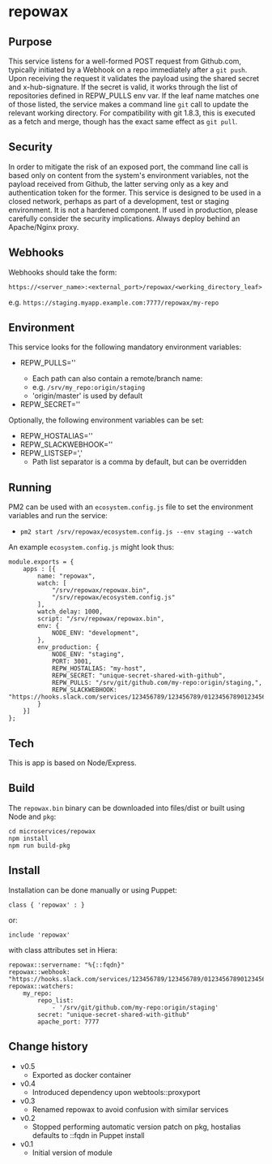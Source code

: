 repowax
=========

Purpose
-------
This service listens for a well-formed POST request from Github.com, typically initiated by a Webhook on a repo immediately after a `git push`.
Upon receiving the request it validates the payload using the shared secret and x-hub-signature.
If the secret is valid, it works through the list of repositories defined in REPW_PULLS env var.
If the leaf name matches one of those listed, the service makes a command line `git` call to update the relevant working directory.
For compatibility with git 1.8.3, this is executed as a fetch and merge, though has the exact same effect as `git pull`.

Security
--------
In order to mitigate the risk of an exposed port, the command line call is based only on content from the system's environment variables, not the payload received from Github, the latter serving only as a key and authentication token for the former.
This service is designed to be used in a closed network, perhaps as part of a development, test or staging environment.
It is not a hardened component.
If used in production, please carefully consider the security implications.
Always deploy behind an Apache/Nginx proxy.

Webhooks
--------
Webhooks should take the form:
```
https://<server_name>:<external_port>/repowax/<working_directory_leaf>
```
e.g. `https://staging.myapp.example.com:7777/repowax/my-repo`

Environment
-----------
This service looks for the following mandatory environment variables:
+ REPW_PULLS='<comma-separated list of file system paths to update>'
    + Each path can also contain a remote/branch name:
    + e.g. `/srv/my_repo:origin/staging`
    + 'origin/master' is used by default
+ REPW_SECRET='<unique secret shared with Github.com>'

Optionally, the following environment variables can be set:
+ REPW_HOSTALIAS='<machine name used in Slack messages>'
+ REPW_SLACKWEBHOOK='<Slack webhook to hit on update>'
+ REPW_LISTSEP=','
    + Path list separator is a comma by default, but can be overridden

Running
-------
PM2 can be used with an `ecosystem.config.js` file to set the environment variables and run the service:
+ `pm2 start /srv/repowax/ecosystem.config.js --env staging --watch`

An example `ecosystem.config.js` might look thus:
```
module.exports = {
    apps : [{
        name: "repowax",
        watch: [
            "/srv/repowax/repowax.bin",
            "/srv/repowax/ecosystem.config.js"
        ],
        watch_delay: 1000,
        script: "/srv/repowax/repowax.bin",
        env: {
            NODE_ENV: "development",
        },
        env_production: {
            NODE_ENV: "staging",
            PORT: 3001,
            REPW_HOSTALIAS: "my-host",
            REPW_SECRET: "unique-secret-shared-with-github",
            REPW_PULLS: "/srv/git/github.com/my-repo:origin/staging,",
            REPW_SLACKWEBHOOK: "https://hooks.slack.com/services/123456789/123456789/012345678901234567890123"
        }
    }]
};
```

Tech
----
This is app is based on Node/Express.

Build
-----
The `repowax.bin` binary can be downloaded into files/dist or built using Node and `pkg`:
```
cd microservices/repowax
npm install
npm run build-pkg
```

Install
-------
Installation can be done manually or using Puppet:
```
class { 'repowax' : }
```
or:
```
include 'repowax'
```
with class attributes set in Hiera:
```
repowax::servername: "%{::fqdn}"
repowax::webhook: "https://hooks.slack.com/services/123456789/123456789/012345678901234567890123"
repowax::watchers:
    my_repo:
        repo_list:
            - '/srv/git/github.com/my-repo:origin/staging'
        secret: "unique-secret-shared-with-github"
        apache_port: 7777
```

Change history
--------------

* v0.5
    * Exported as docker container
* v0.4
    * Introduced dependency upon webtools::proxyport
* v0.3
    * Renamed repowax to avoid confusion with similar services
* v0.2
    * Stopped performing automatic version patch on pkg, hostalias defaults to ::fqdn in Puppet install
* v0.1
    * Initial version of module
